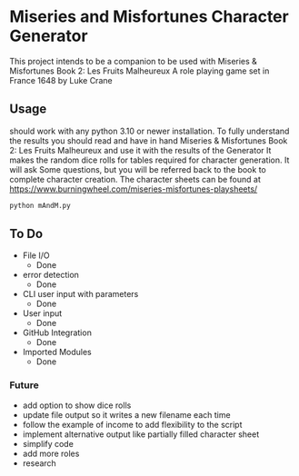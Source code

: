 # Miseries and Misfortunes Character Generator

This project intends to be a companion to be used with Miseries & Misfortunes Book 2: Les Fruits Malheureux
A role playing game set in France 1648 by Luke Crane


## Usage

should work with any python 3.10 or newer installation.
To fully understand the results you should read and have in hand Miseries & Misfortunes Book 2: Les Fruits Malheureux and use it with the results of the Generator
It makes the random dice rolls for tables required for character generation. It will ask Some questions, but you will be referred back to the book to complete character creation.
The character sheets can be found at https://www.burningwheel.com/miseries-misfortunes-playsheets/

```bash
python mAndM.py
```
    
## To Do
- File I/O
    - Done
- error detection
    - Done
- CLI user input with parameters
    - Done
- User input
    - Done
- GitHub Integration
    - Done
- Imported Modules
    - Done

### Future
- add option to show dice rolls
- update file output so it writes a new filename each time 
- follow the example of income to add flexibility to the script 
- implement alternative output like partially filled character sheet
- simplify code
- add more roles
- research 
